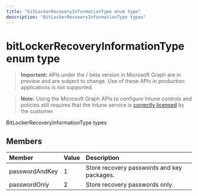 ```yaml
---
title: "bitLockerRecoveryInformationType enum type"
description: "BitLockerRecoveryInformationType types"
---
```


# bitLockerRecoveryInformationType enum type

> **Important:** APIs under the / beta version in Microsoft Graph are in preview and are subject to change. Use of these APIs in production applications is not supported.

> **Note:** Using the Microsoft Graph APIs to configure Intune controls and policies still requires that the Intune service is [correctly licensed](https://go.microsoft.com/fwlink/?linkid=839381) by the customer.

BitLockerRecoveryInformationType types
## Members
|Member|Value|Description|
|:---|:---|:---|
|passwordAndKey|1|Store recovery passwords and key packages.|
|passwordOnly|2|Store recovery passwords only.|





